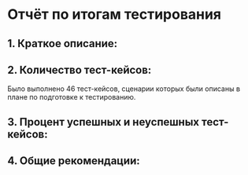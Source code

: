 # Отчёт по итогам тестирования
## 1. Краткое описание:

## 2. Количество тест-кейсов:
Было выполнено 46 тест-кейсов, сценарии которых были описаны в плане по подготовке к тестированию.
## 3. Процент успешных и неуспешных тест-кейсов:

## 4. Общие рекомендации:
